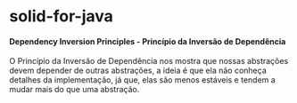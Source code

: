 # solid-for-java

#### Dependency Inversion Principles -  Princípio da Inversão de Dependência ####

O Princípio da Inversão de Dependência nos mostra que nossas abstrações devem depender de outras abstrações, a ideia é que ela não conheça detalhes da implementação, já que, elas são menos estáveis e tendem a mudar mais do que uma abstração.

